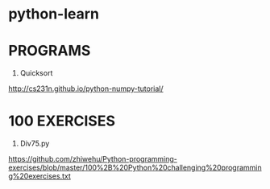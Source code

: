 # python-learn


PROGRAMS
==============

1. Quicksort

http://cs231n.github.io/python-numpy-tutorial/


100 EXERCISES
================
1. Div75.py


https://github.com/zhiwehu/Python-programming-exercises/blob/master/100%2B%20Python%20challenging%20programming%20exercises.txt
